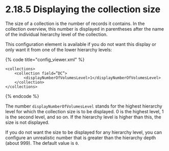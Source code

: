 # 2.18.5 Displaying the collection size

The size of a collection is the number of records it contains. In the collection overview, this number is displayed in parentheses after the name of the individual hierarchy level of the collection. 

This configuration element is available if you do not want this display or only want it from one of the lower hierarchy levels:

{% code title="config\_viewer.xml" %}
```markup
<collections>
    <collection field=”DC”>
        <displayNumberOfVolumesLevel>1</displayNumberOfVolumesLevel>
    </collection>
</collections>
```
{% endcode %}

The number `displayNumberOfVolumesLevel` stands for the highest hierarchy level for which the collection size is to be displayed. 0 is the highest level, 1 is the second level, and so on. If the hierarchy level is higher than this, the size is not displayed. 

If you do not want the size to be displayed for any hierarchy level, you can configure an unrealistic number that is greater than the hierarchy depth \(about 999\). The default value is `0`.

